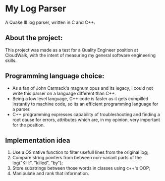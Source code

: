 # My Log Parser
A Quake III log parser, written in C and C++.

## About the project:
This project was made as a test for a Quality Engineer position at CloudWalk, with the intent of measuring my general software engineering skills.

## Programming language choice:
- As a fan of John Carmack's magnum opus and its legacy, i could not write this parser on a language different than C++.
- Being a low level language, C++ code is faster as it gets compilled instantly to machine code, so its an efficient programming language for a parser.
- C++ programming expresses capability of troubleshooting and finding a root cause for errors, attributes which are, in my opinion, very important for the position.

## Implementation idea
1. Use a OS native function to filter usefull lines from the original log;
2. Compare string pointers from between non-variant parts of the log("Kill:", "killed", "by");
3. Store substrings between those words in classes using c++'s OOP;
4. Manipulate and rank that information.
